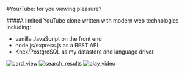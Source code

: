 
#YourTube: for you viewing pleasure?

####A limited YouTube clone written with modern web technologies including:
- vanilla JavaScript on the front end
- node.js/express.js as a REST API
- Knex/PostgreSQL as my datastore and language driver.

![card_view](https://cloud.githubusercontent.com/assets/7423576/21172052/94a6ce0e-c184-11e6-850b-7565a4c5b8f7.png)
![search_results](https://cloud.githubusercontent.com/assets/7423576/20984657/0eff8830-bc76-11e6-8588-a10c812bb104.png)
![play_video](https://cloud.githubusercontent.com/assets/7423576/20984665/121efda2-bc76-11e6-898f-3a2104f7a51a.png)

